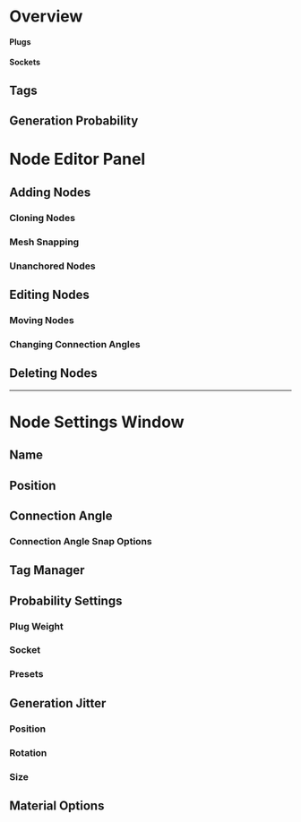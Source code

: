 # Overview

#### Plugs

#### Sockets

## Tags

## Generation Probability

# Node Editor Panel

## Adding Nodes

### Cloning Nodes

### Mesh Snapping

### Unanchored Nodes

## Editing Nodes

### Moving Nodes

### Changing Connection Angles

## Deleting Nodes

---

# Node Settings Window

## Name

## Position

## Connection Angle

### Connection Angle Snap Options

## Tag Manager

## Probability Settings

### Plug Weight

### Socket

### Presets

## Generation Jitter

### Position

### Rotation

### Size

## Material Options
